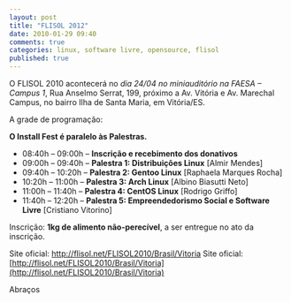 ```yaml
---
layout: post
title: "FLISOL 2012"
date: 2010-01-29 09:40
comments: true
categories: linux, software livre, opensource, flisol
published: true
---
```


O FLISOL 2010 acontecerá no _dia 24/04 no  miniauditório na FAESA – Campus 1_,  Rua Anselmo Serrat, 199, próximo a  Av. Vitória e Av. Marechal Campus, no bairro Ilha de Santa Maria, em  Vitória/ES.

A grade de programação:

**O Install Fest é paralelo às Palestras.**

* 08:40h – 09:00h – **Inscrição e recebimento dos donativos**
* 09:00h – 09:40h – **Palestra 1: Distribuições Linux** [Almir Mendes]
* 09:40h – 10:20h – **Palestra 2: Gentoo Linux** [Raphaela Marques Rocha]
* 10:20h – 11:00h – **Palestra 3: Arch Linux** [Albino Biasutti Neto]
* 11:00h – 11:40h – **Palestra 4: CentOS Linux** [Rodrigo Griffo]
* 11:40h – 12:20h – **Palestra 5: Empreendedorismo Social e Software Livre** [Cristiano Vitorino]

Inscrição: **1kg de alimento não-perecível**, a ser entregue no ato da inscrição.

Site oficial: <a title="http://flisol.net/FLISOL2010/Brasil/Vitoria" href="http://flisol.net/FLISOL2010/Brasil/Vitoria">http://flisol.net/FLISOL2010/Brasil/Vitoria</a>
Site oficial: [http://flisol.net/FLISOL2010/Brasil/Vitoria](http://flisol.net/FLISOL2010/Brasil/Vitoria)

Abraços
